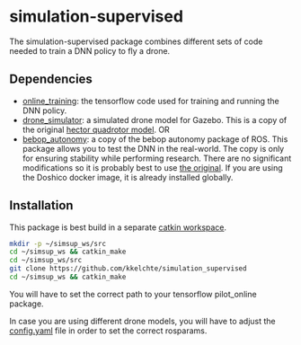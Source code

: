 # simulation-supervised

The simulation-supervised package combines different sets of code needed to train a DNN policy to fly a drone.

## Dependencies
* [online_training](https://www.github.com/kkelchte/pilot_online): the tensorflow code used for training and running the DNN policy.
* [drone_simulator](https://www.github.com/kkelchte/hector_quadrotor): a simulated drone model for Gazebo. This is a copy of the original [hector quadrotor model](http://wiki.ros.org/hector_quadrotor).
OR
* [bebop_autonomy](https://github.com/kkelchte/bebop_autonomy): a copy of the bebop autonomy package of ROS. This package allows you to test the DNN in the real-world. The copy is only for ensuring stability while performing research. There are no significant modifications so it is probably best to use [the original](https://github.com/AutonomyLab/bebop_autonomy). If you are using the Doshico docker image, it is already installed globally.

## Installation
This package is best build in a separate [catkin workspace](http://wiki.ros.org/catkin/Tutorials/create_a_workspace). 
```bash
mkdir -p ~/simsup_ws/src
cd ~/simsup_ws && catkin_make
cd ~/simsup_ws/src
git clone https://github.com/kkelchte/simulation_supervised
cd ~/simsup_ws && catkin_make
```

You will have to set the correct path to your tensorflow pilot_online package.

In case you are using different drone models, you will have to adjust the [config.yaml](https://github.com/kkelchte/simulation-supervised/blob/master/simulation_supervised/config/sim_drone.yaml) file in order to set the correct rosparams.

